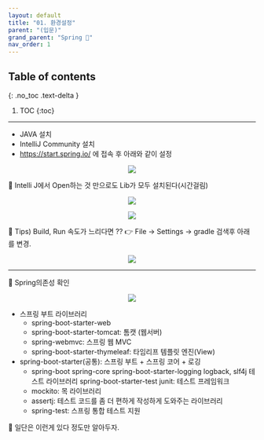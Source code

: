 ```yaml
---
layout: default
title: "01. 환경설정"
parent: "(입문)"
grand_parent: "Spring 🐍"
nav_order: 1
---
```


## Table of contents
{: .no_toc .text-delta }

1. TOC
{:toc}

---

* JAVA 설치
* IntelliJ Community 설치
* https://start.spring.io/ 에 접속 후 아래와 같이 설정

<p align="center">
  <img src="https://taehyungs-programming-blog.github.io/blog/assets/images/spring/entry/entry-1-1.png"/>
</p>

🐍 Intelli J에서 Open하는 것 만으로도 Lib가 모두 설치된다(시간걸림)

<p align="center">
  <img src="https://taehyungs-programming-blog.github.io/blog/assets/images/spring/entry/entry-1-2.png"/>
</p>

<p align="center">
  <img src="https://taehyungs-programming-blog.github.io/blog/assets/images/spring/entry/entry-1-3.png"/>
</p>

🐍 Tips) Build, Run 속도가 느리다면 ?? 👉 File -> Settings -> gradle 검색후 아래를 변경.

<p align="center">
  <img src="https://taehyungs-programming-blog.github.io/blog/assets/images/spring/entry/entry-1-4.png"/>
</p>

---

🐍 Spring의존성 확인

<p align="center">
  <img src="https://taehyungs-programming-blog.github.io/blog/assets/images/spring/entry/entry-1-5.png"/>
</p>

* 스프링 부트 라이브러리
    * spring-boot-starter-web
    * spring-boot-starter-tomcat: 톰캣 (웹서버)
    * spring-webmvc: 스프링 웹 MVC
    * spring-boot-starter-thymeleaf: 타임리프 템플릿 엔진(View) 
* spring-boot-starter(공통): 스프링 부트 + 스프링 코어 + 로깅 
    * spring-boot spring-core spring-boot-starter-logging logback, slf4j 테스트 라이브러리 spring-boot-starter-test junit: 테스트 프레임워크 
    * mockito: 목 라이브러리 
    * assertj: 테스트 코드를 좀 더 편하게 작성하게 도와주는 라이브러리 
    * spring-test: 스프링 통합 테스트 지원

🐍 일단은 이런게 있다 정도만 알아두자.